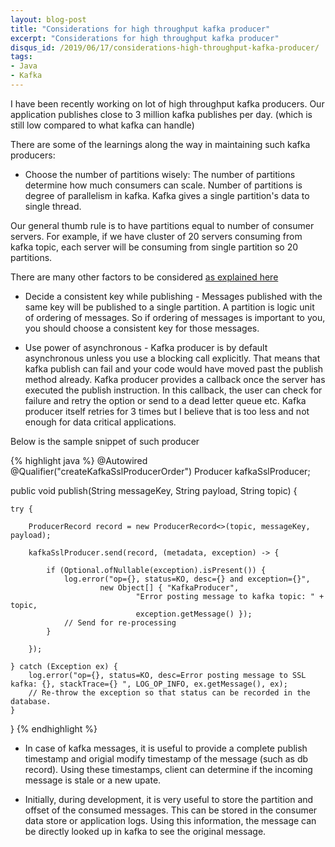 ```yaml
---
layout: blog-post
title: "Considerations for high throughput kafka producer"
excerpt: "Considerations for high throughput kafka producer"
disqus_id: /2019/06/17/considerations-high-throughput-kafka-producer/
tags:
- Java
- Kafka
---
```


I have been recently working on lot of high throughput kafka producers. Our application publishes close to 3 million kafka publishes per day. (which is still low compared to what kafka can handle)

There are some of the learnings along the way in maintaining such kafka producers:

* Choose the number of partitions wisely: The number of partitions determine how much consumers can scale. Number of partitions is degree of parallelism in kafka. Kafka gives a single partition's data to single thread.

Our general thumb rule is to have partitions equal to number of consumer servers. For example, if we have cluster of 20 servers consuming from kafka topic, each server will be consuming from single partition so 20 partitions.

There are many other factors to be considered [as explained here](https://www.confluent.io/blog/how-choose-number-topics-partitions-kafka-cluster)

* Decide a consistent key while publishing - Messages published with the same key will be published to a single partition. A partition is logic unit of ordering of messages. So if ordering of messages is important to you, you should choose a consistent key for those messages. 


* Use power of asynchronous - Kafka producer is by default asynchronous unless you use a blocking call explicitly. That means that kafka publish can fail and your code would have moved past the publish method already. Kafka producer provides a callback once the server has executed the publish instruction. In this callback, the user can check for failure and retry the option or send to a dead letter queue etc. Kafka producer itself retries for 3 times but I believe that is too less and not enough for data critical applications.

Below is the sample snippet of such producer

{% highlight java %}
@Autowired
@Qualifier("createKafkaSslProducerOrder")
Producer kafkaSslProducer;

public void publish(String messageKey, String payload, String topic) {

    try {

        ProducerRecord record = new ProducerRecord<>(topic, messageKey, payload);

        kafkaSslProducer.send(record, (metadata, exception) -> {

            if (Optional.ofNullable(exception).isPresent()) {
                log.error("op={}, status=KO, desc={} and exception={}",
                        new Object[] { "KafkaProducer",
                                "Error posting message to kafka topic: " + topic,
                                exception.getMessage() });
                // Send for re-processing
            }

        });

    } catch (Exception ex) {
        log.error("op={}, status=KO, desc=Error posting message to SSL kafka: {}, stackTrace={} ", LOG_OP_INFO, ex.getMessage(), ex);
        // Re-throw the exception so that status can be recorded in the database.
    }
}
{% endhighlight %}


* In case of kafka messages, it is useful to provide a complete publish timestamp and origial modify timestamp of the message (such as db record). Using these timestamps, client can determine if the incoming message is stale or a new upate.

* Initially, during development, it is very useful to store the partition and offset of the consumed messages. This can be stored in the consumer data store or application logs. Using this information, the message can be directly looked up in kafka to see the original message. 
